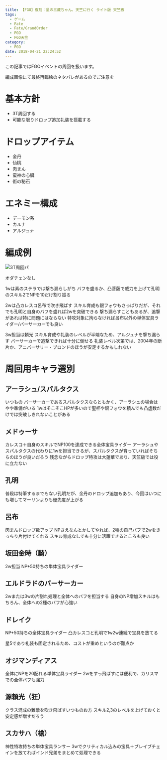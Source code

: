 ```yaml
---
title: 【FGO】復刻：星の三蔵ちゃん、天竺に行く ライト版 天竺級
tags:
  - ゲーム
  - Fate
  - Fate/GrandOrder
  - FGO
  - FGO天竺
category:
  - FGO
date: 2018-04-21 22:24:52
---
```



この記事ではFGOイベントの周回を扱います。

編成画像にて最終再臨絵のネタバレがあるのでご注意を

<!-- more -->

# 基本方針

* 3T周回する
* 可能な限りドロップ追加礼装を搭載する

# ドロップアイテム

* 金丹
* 仙桃
* 肉まん
* 蛮神の心臓
* 術の秘石

# エネミー構成

* デーモン系
* カルナ
* アルジュナ

# 編成例

![3T周回パ](india.png "3T周回パ")

オダチェンなし

1wは素のステラでは撃ち漏らしがち
バフを盛るか、凸菩薩で威力を上げて孔明のスキル2でNPを10だけ割り振る

2wは凸カレスコ呂布で吹き飛ばす
スキル育成も銀フォウもさっぱりだが、それでも孔明と自身のバフを盛れば2wを突破できる
撃ち漏らすこともあるが、追撃があれば特に問題にはならない
特攻対象に拘らなければ呂布以外の単体宝具ライダー/バーサーカーでも良い

3w担当は頼光
スキル育成や礼装のレベルが半端なため、アルジュナを撃ち漏らす
バーサーカーで追撃できれば十分に倒せる
礼装レベル次第では、2004年の断片か、アニバーサリー・ブロンドのほうが安定するかもしれない

# 周回用キャラ選別

## アーラシュ/スパルタクス

いつもの
バーサーカーであるスパルタクスならともかく、アーラシュの場合はやや準備がいる
1wはそこそこHPが多いので聖杯や銀フォウを積んでも凸虚数だけでは突破しきれないことがある

## メドゥーサ

カレスコ＋自身のスキルでNP100を達成できる全体宝具ライダー
アーラシュやスパルタクスの代わりに1wを担当できるが、スパルタクスが育っていればそちらのほうが良いだろう
残念ながらドロップ特攻は大蓮華であり、天竺級では役に立たない

## 孔明

普段は特筆するまでもない孔明だが、金丹のドロップ追加もあり、今回はいつにも増してマーリンよりも優先度が上がる

## 呂布

肉まんドロップ数アップ
NPさえなんとかしてやれば、2種の自己バフで2wをきっちり片付けてくれる
スキル育成なしでも十分に活躍できるところも良い

## 坂田金時（騎）

2w担当
NP+50持ちの単体宝具ライダー

## エルドラドのバーサーカー

2wまたは3wの片割れ処理と全体へのバフを担当する
自身のNP増加スキルはもちろん、全体への2種のバフが心強い

## ドレイク

NP+50持ちの全体宝具ライダー
凸カレスコと孔明で1w2w連続で宝具を放てる

星5であり礼装も固定されるため、コストが重めというのが難点か

## オジマンディアス

全体にNPを20配れる単体宝具ライダー
2wをすっ飛ばすには便利で、カリスマでの全体バフも強力

## 源頼光（狂）

クラス混成の難敵を吹き飛ばすいつものお方
スキル2,3のレベルを上げておくと安定感が増すだろう

## スカサハ（槍）

神性特攻持ちの単体宝具ランサー
3wでクリティカル込みの宝具＋ブレイブチェインを放てればインド兄弟をまとめて処理できる
